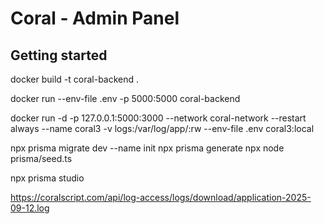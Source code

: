 # Coral - Admin Panel



## Getting started

<!-- Create Docker container -->
docker build -t coral-backend .

<!-- Run Docker container -->
docker run --env-file .env -p 5000:5000 coral-backend

docker run -d -p 127.0.0.1:5000:3000 --network coral-network --restart always --name coral3 -v logs:/var/log/app/:rw --env-file .env coral3:local


<!-- Working widt DB -->
npx prisma migrate dev --name init
npx prisma generate
npx node prisma/seed.ts

<!-- prisma -->
npx prisma studio

<!-- Logs -->
https://coralscript.com/api/log-access/logs/download/application-2025-09-12.log
